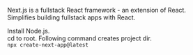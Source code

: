 Next.js is a fullstack React framework - an extension of React.  
Simplifies building fullstack apps with React.

Install Node.js.  
cd to root. Following command creates project dir.  
`npx create-next-app@latest`
